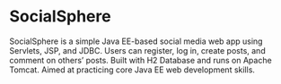 # SocialSphere
SocialSphere is a simple Java EE-based social media web app using Servlets, JSP, and JDBC. Users can register, log in, create posts, and comment on others’ posts. Built with H2 Database and runs on Apache Tomcat. Aimed at practicing core Java EE web development skills.
